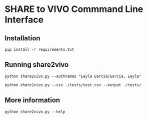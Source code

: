 # SHARE to VIVO Commmand Line Interface

## Installation
```{r, engine='bash', count_lines}
pip install -r requirements.txt
```

## Running share2vivo
```{r, engine='bash', count_lines}
python share2vivo.py --authnames "Leyla Garcia|Garcia, Leyla"
```
```{r, engine='bash', count_lines}
python share2vivo.py --csv ./tests/test.csv --output ./tests/
```

## More information
```{r, engine='bash', count_lines}
python share2vivo.py --help
```

